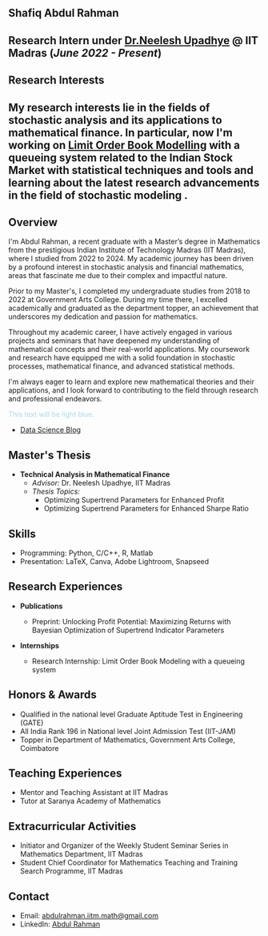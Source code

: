 
## Shafiq Abdul Rahman
**Research Intern under [Dr.Neelesh Upadhye](https://math.iitm.ac.in/neelesh)  @ IIT Madras
(_June 2022 - Present_)**
---
## Research Interests
My research interests lie in the fields of stochastic analysis and its applications to mathematical finance. In particular, now I'm working on [Limit Order Book Modelling](https://www.5minutefinance.org/concepts/the-limit-order-book) with a queueing system related to the Indian Stock Market with statistical techniques and tools and learning about the latest research advancements in the field of stochastic modeling .
---
## Overview
  I'm Abdul Rahman, a recent graduate with a Master’s degree in Mathematics from the prestigious Indian Institute of Technology Madras (IIT Madras), where I studied from 2022 to 2024. My academic journey has been driven by a profound interest in stochastic analysis and financial mathematics, areas that fascinate me due to their complex and impactful nature.

Prior to my Master's, I completed my undergraduate studies from 2018 to 2022 at Government Arts College. During my time there, I excelled academically and graduated as the department topper, an achievement that underscores my dedication and passion for mathematics.

Throughout my academic career, I have actively engaged in various projects and seminars that have deepened my understanding of mathematical concepts and their real-world applications. My coursework and research have equipped me with a solid foundation in stochastic processes, mathematical finance, and advanced statistical methods.

I'm always eager to learn and explore new mathematical theories and their applications, and I look forward to contributing to the field through research and professional endeavors.




<p style="color:lightblue;">This text will be light blue.</p>


- [Data Science Blog](https://medium.com/@shawhin)




## Master's Thesis
- **Technical Analysis in Mathematical Finance**  
  - *Advisor:* Dr. Neelesh Upadhye, IIT Madras
  - *Thesis Topics:* 
    - Optimizing Supertrend Parameters for Enhanced Profit
    - Optimizing Supertrend Parameters for Enhanced Sharpe Ratio

## Skills
- Programming: Python, C/C++, R, Matlab
- Presentation: LaTeX, Canva, Adobe Lightroom, Snapseed

## Research Experiences
- **Publications**
  - Preprint: Unlocking Profit Potential: Maximizing Returns with Bayesian Optimization of Supertrend Indicator Parameters

- **Internships**
  - Research Internship: Limit Order Book Modeling with a queueing system

## Honors & Awards
- Qualified in the national level Graduate Aptitude Test in Engineering (GATE)
- All India Rank 196 in National level Joint Admission Test (IIT-JAM)
- Topper in Department of Mathematics, Government Arts College, Coimbatore

## Teaching Experiences
- Mentor and Teaching Assistant at IIT Madras
- Tutor at Saranya Academy of Mathematics

## Extracurricular Activities
- Initiator and Organizer of the Weekly Student Seminar Series in Mathematics Department, IIT Madras
- Student Chief Coordinator for Mathematics Teaching and Training Search Programme, IIT Madras

## Contact
- Email: abdulrahman.iitm.math@gmail.com
- LinkedIn: [Abdul Rahman](linkedin_profile_link)

